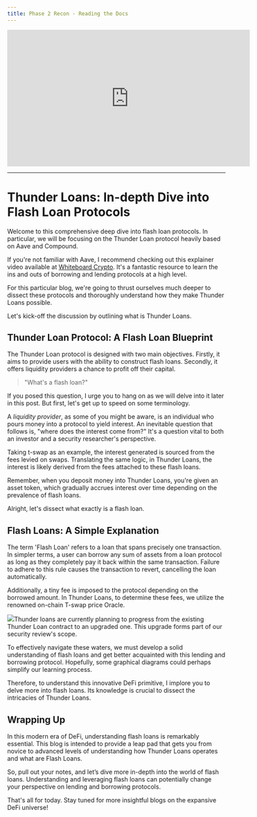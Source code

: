 ```yaml
---
title: Phase 2 Recon - Reading the Docs
---
```


<iframe width="560" height="315" src="https://www.youtube.com/embed/TOxiR6h-zn8?si=rdE3Znn07uqG2LHW" title="YouTube video player" frameborder="0" allow="accelerometer; autoplay; clipboard-write; encrypted-media; gyroscope; picture-in-picture; web-share" allowfullscreen></iframe>

---

# Thunder Loans: In-depth Dive into Flash Loan Protocols

Welcome to this comprehensive deep dive into flash loan protocols. In particular, we will be focusing on the Thunder Loan protocol heavily based on Aave and Compound.

If you're not familiar with Aave, I recommend checking out this explainer video available at [Whiteboard Crypto](https://www.whiteboardcrypto.com/). It's a fantastic resource to learn the ins and outs of borrowing and lending protocols at a high level.

For this particular blog, we're going to thrust ourselves much deeper to dissect these protocols and thoroughly understand how they make Thunder Loans possible.

Let's kick-off the discussion by outlining what is Thunder Loans.

## Thunder Loan Protocol: A Flash Loan Blueprint

The Thunder Loan protocol is designed with two main objectives. Firstly, it aims to provide users with the ability to construct flash loans. Secondly, it offers liquidity providers a chance to profit off their capital.

> "What's a flash loan?"

If you posed this question, I urge you to hang on as we will delve into it later in this post. But first, let's get up to speed on some terminology.

A _liquidity provider_, as some of you might be aware, is an individual who pours money into a protocol to yield interest. An inevitable question that follows is, "where does the interest come from?" It's a question vital to both an investor and a security researcher's perspective.

Taking t-swap as an example, the interest generated is sourced from the fees levied on swaps. Translating the same logic, in Thunder Loans, the interest is likely derived from the fees attached to these flash loans.

Remember, when you deposit money into Thunder Loans, you're given an asset token, which gradually accrues interest over time depending on the prevalence of flash loans.

Alright, let's dissect what exactly is a flash loan.

## Flash Loans: A Simple Explanation

The term 'Flash Loan' refers to a loan that spans precisely one transaction. In simpler terms, a user can borrow any sum of assets from a loan protocol as long as they completely pay it back within the same transaction. Failure to adhere to this rule causes the transaction to revert, cancelling the loan automatically.

Additionally, a tiny fee is imposed to the protocol depending on the borrowed amount. In Thunder Loans, to determine these fees, we utilize the renowned on-chain T-swap price Oracle.

![](https://cdn.videotap.com/NZwarBK1M4rlkUCCFnyN-120.67.png)Thunder loans are currently planning to progress from the existing Thunder Loan contract to an upgraded one. This upgrade forms part of our security review's scope.

To effectively navigate these waters, we must develop a solid understanding of flash loans and get better acquainted with this lending and borrowing protocol. Hopefully, some graphical diagrams could perhaps simplify our learning process.

Therefore, to understand this innovative DeFi primitive, I implore you to delve more into flash loans. Its knowledge is crucial to dissect the intricacies of Thunder Loans.

## Wrapping Up

In this modern era of DeFi, understanding flash loans is remarkably essential. This blog is intended to provide a leap pad that gets you from novice to advanced levels of understanding how Thunder Loans operates and what are Flash Loans.

So, pull out your notes, and let’s dive more in-depth into the world of flash loans. Understanding and leveraging flash loans can potentially change your perspective on lending and borrowing protocols.

That's all for today. Stay tuned for more insightful blogs on the expansive DeFi universe!

